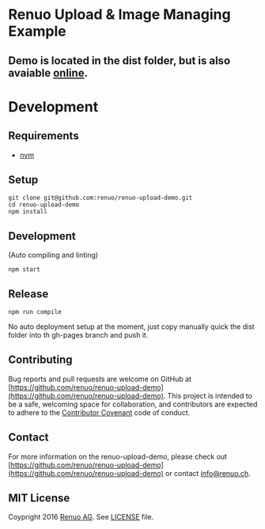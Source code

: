 # Renuo Upload & Image Managing Example

## Demo is located in the dist folder, but is also avaiable [online](https://renuo.github.io/renuo-upload-demo).

# Development

## Requirements 

* [nvm](https://github.com/creationix/nvm)

## Setup

```
git clone git@github.com:renuo/renuo-upload-demo.git
cd renuo-upload-demo
npm install
```

## Development

(Auto compiling and linting)

```
npm start
```

## Release

```
npm run compile
```

No auto deployment setup at the moment, just copy manually quick the dist folder into th gh-pages branch and push it. 

## Contributing

Bug reports and pull requests are welcome on GitHub at 
[https://github.com/renuo/renuo-upload-demo](https://github.com/renuo/renuo-upload-demo). 
This project is intended to be a safe, welcoming space for collaboration, and contributors are expected to adhere to
the [Contributor Covenant](http://contributor-covenant.org) code of conduct.

## Contact

For more information on the renuo-upload-demo, please check out
[https://github.com/renuo/renuo-upload-demo](https://github.com/renuo/renuo-upload-demo)
or contact [info@renuo.ch](mailto:info@renuo.ch).

## MIT License

Coypright 2016 [Renuo AG](https://renuo.ch). See [LICENSE](LICENSE) file.
